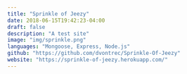 ```yaml
---
title: "Sprinkle of Jeezy"
date: 2018-06-15T19:42:23-04:00
draft: false
description: "A test site"
image: "img/sprinkle.png"
languages: "Mongoose, Express, Node.js"
github: "https://github.com/dvontrec/Sprinkle-Of-Jeezy"
website: "https://sprinkle-of-jeezy.herokuapp.com/"
---
```


